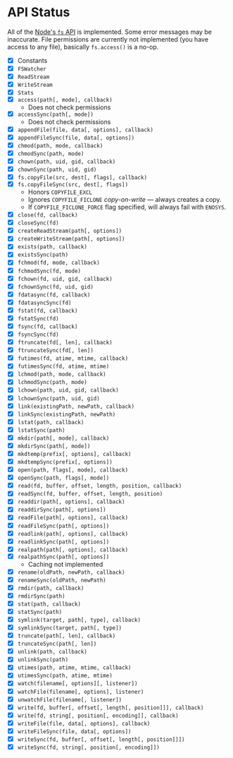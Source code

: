 # API Status

All of the [Node's `fs` API](https://nodejs.org/api/fs.html) is implemented.
Some error messages may be inaccurate. File permissions are currently not
implemented (you have access to any file), basically `fs.access()` is a no-op.

  - [x] Constants
  - [x] `FSWatcher`
  - [x] `ReadStream`
  - [x] `WriteStream`
  - [x] `Stats`
  - [x] `access(path[, mode], callback)`
    - Does not check permissions
  - [x] `accessSync(path[, mode])`
    - Does not check permissions
  - [x] `appendFile(file, data[, options], callback)`
  - [x] `appendFileSync(file, data[, options])`
  - [x] `chmod(path, mode, callback)`
  - [x] `chmodSync(path, mode)`
  - [x] `chown(path, uid, gid, callback)`
  - [x] `chownSync(path, uid, gid)`
  - [x] `fs.copyFile(src, dest[, flags], callback)`
  - [x] `fs.copyFileSync(src, dest[, flags])`
     - Honors `COPYFILE_EXCL`
     - Ignores `COPYFILE_FICLONE` *copy-on-write* &mdash; always creates a copy.
     - If `COPYFILE_FICLONE_FORCE` flag specified, will always fail with `ENOSYS`.
  - [x] `close(fd, callback)`
  - [x] `closeSync(fd)`
  - [x] `createReadStream(path[, options])`
  - [x] `createWriteStream(path[, options])`
  - [x] `exists(path, callback)`
  - [x] `existsSync(path)`
  - [x] `fchmod(fd, mode, callback)`
  - [x] `fchmodSync(fd, mode)`
  - [x] `fchown(fd, uid, gid, callback)`
  - [x] `fchownSync(fd, uid, gid)`
  - [x] `fdatasync(fd, callback)`
  - [x] `fdatasyncSync(fd)`
  - [x] `fstat(fd, callback)`
  - [x] `fstatSync(fd)`
  - [x] `fsync(fd, callback)`
  - [x] `fsyncSync(fd)`
  - [x] `ftruncate(fd[, len], callback)`
  - [x] `ftruncateSync(fd[, len])`
  - [x] `futimes(fd, atime, mtime, callback)`
  - [x] `futimesSync(fd, atime, mtime)`
  - [x] `lchmod(path, mode, callback)`
  - [x] `lchmodSync(path, mode)`
  - [x] `lchown(path, uid, gid, callback)`
  - [x] `lchownSync(path, uid, gid)`
  - [x] `link(existingPath, newPath, callback)`
  - [x] `linkSync(existingPath, newPath)`
  - [x] `lstat(path, callback)`
  - [x] `lstatSync(path)`
  - [x] `mkdir(path[, mode], callback)`
  - [x] `mkdirSync(path[, mode])`
  - [x] `mkdtemp(prefix[, options], callback)`
  - [x] `mkdtempSync(prefix[, options])`
  - [x] `open(path, flags[, mode], callback)`
  - [x] `openSync(path, flags[, mode])`
  - [x] `read(fd, buffer, offset, length, position, callback)`
  - [x] `readSync(fd, buffer, offset, length, position)`
  - [x] `readdir(path[, options], callback)`
  - [x] `readdirSync(path[, options])`
  - [x] `readFile(path[, options], callback)`
  - [x] `readFileSync(path[, options])`
  - [x] `readlink(path[, options], callback)`
  - [x] `readlinkSync(path[, options])`
  - [x] `realpath(path[, options], callback)`
  - [x] `realpathSync(path[, options])`
    - Caching not implemented
  - [x] `rename(oldPath, newPath, callback)`
  - [x] `renameSync(oldPath, newPath)`
  - [x] `rmdir(path, callback)`
  - [x] `rmdirSync(path)`
  - [x] `stat(path, callback)`
  - [x] `statSync(path)`
  - [x] `symlink(target, path[, type], callback)`
  - [x] `symlinkSync(target, path[, type])`
  - [x] `truncate(path[, len], callback)`
  - [x] `truncateSync(path[, len])`
  - [x] `unlink(path, callback)`
  - [x] `unlinkSync(path)`
  - [x] `utimes(path, atime, mtime, callback)`
  - [x] `utimesSync(path, atime, mtime)`
  - [x] `watch(filename[, options][, listener])`
  - [x] `watchFile(filename[, options], listener)`
  - [x] `unwatchFile(filename[, listener])`
  - [x] `write(fd, buffer[, offset[, length[, position]]], callback)`
  - [x] `write(fd, string[, position[, encoding]], callback)`
  - [x] `writeFile(file, data[, options], callback)`
  - [x] `writeFileSync(file, data[, options])`
  - [x] `writeSync(fd, buffer[, offset[, length[, position]]])`
  - [x] `writeSync(fd, string[, position[, encoding]])`
